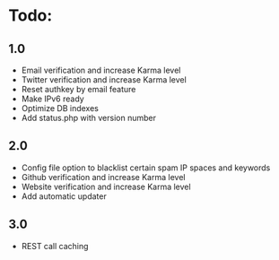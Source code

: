 # Todo:

## 1.0
- Email verification and increase Karma level
- Twitter verification and increase Karma level
- Reset authkey by email feature
- Make IPv6 ready
- Optimize DB indexes
- Add status.php with version number

## 2.0
- Config file option to blacklist certain spam IP spaces and keywords
- Github verification and increase Karma level
- Website verification and increase Karma level
- Add automatic updater

## 3.0
- REST call caching
